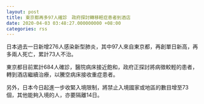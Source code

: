 ```yaml
---
layout: post
title: 東京都再多97人確診　政府探討轉移輕症患者到酒店
date: 2020-04-03 03:48:27.000000000 +08:00
categories: rss
---
```


日本過去一日新增276人感染新型肺炎，其中97人來自東京都，再創單日新高，再多兩人死亡，累計73人不治。

東京都目前累計684人確診，醫院病床接近飽和，政府正探討將病徵較輕的患者，轉到酒店繼續治療，以騰空病床接收重症患者。

另外，日本今日起進一步收緊入境限制，將禁止入境國家或地區的數目增至73個，其他能夠入境的人，亦要隔離14日。
